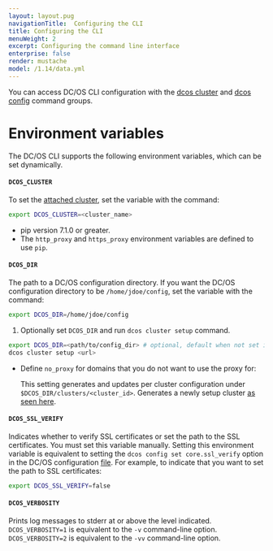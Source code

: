 ```yaml
---
layout: layout.pug
navigationTitle:  Configuring the CLI
title: Configuring the CLI
menuWeight: 2
excerpt: Configuring the command line interface
enterprise: false
render: mustache
model: /1.14/data.yml
---
```


You can access DC/OS CLI configuration with the [dcos cluster](/mesosphere/dcos/1.14/cli/command-reference/dcos-cluster/) and [dcos config](/mesosphere/dcos/1.14/cli/command-reference/dcos-config/) command groups.

# Environment variables

The DC/OS CLI supports the following environment variables, which can be set dynamically.

<a name="dcos-cluster"></a>
#### `DCOS_CLUSTER`

To set the [attached cluster](/mesosphere/dcos/1.14/cli/command-reference/dcos-cluster/dcos-cluster-attach/), set the variable with the command:

```bash
export DCOS_CLUSTER=<cluster_name>
```

* pip version 7.1.0 or greater.
* The `http_proxy` and `https_proxy` environment variables are defined to use `pip`.

<a name="dcos-dir"></a>

#### `DCOS_DIR`

The path to a DC/OS configuration directory. If you want the DC/OS configuration directory to be `/home/jdoe/config`, set the variable with the command:

```bash
export DCOS_DIR=/home/jdoe/config
```

1. Optionally set `DCOS_DIR` and run `dcos cluster setup` command.

```bash
export DCOS_DIR=<path/to/config_dir> # optional, default when not set is ~/.dcos
dcos cluster setup <url>
```

* Define `no_proxy` for domains that you do not want to use the proxy for:

   This setting generates and updates per cluster configuration under `$DCOS_DIR/clusters/<cluster_id>`. Generates a newly setup cluster [as seen here](/mesosphere/dcos/1.14/cli/index#setupcluster).

<a name="dcos-ssl-verify"></a>

#### `DCOS_SSL_VERIFY`
Indicates whether to verify SSL certificates or set the path to the SSL certificates. You must set this variable manually. Setting this environment variable is equivalent to setting the `dcos config set core.ssl_verify` option in the DC/OS configuration [file](#configuration-files). For example, to indicate that you want to set the path to SSL certificates:

```bash
export DCOS_SSL_VERIFY=false
```

<a name="dcos-verbosity"></a>

#### `DCOS_VERBOSITY`
Prints log messages to stderr at or above the level indicated. `DCOS_VERBOSITY=1` is equivalent to the `-v` command-line option. `DCOS_VERBOSITY=2` is equivalent to the `-vv` command-line option.

